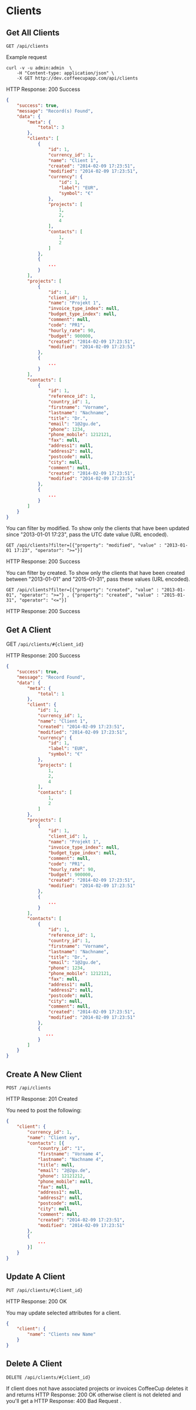 # Clients

## Get All Clients

`GET /api/clients`

Example request

```shell
curl -v -u admin:admin  \
	-H "Content-type: application/json" \
	-X GET http://dev.coffeecupapp.com/api/clients
```

HTTP Response: 200 Success

```json
{
    "success": true,
    "message": "Record(s) Found",
    "data": {
        "meta": {
            "total": 3
        },
        "clients": [
            {
                "id": 1,
                "currency_id": 1,
                "name": "Client 1",
                "created": "2014-02-09 17:23:51",
                "modified": "2014-02-09 17:23:51",
                "currency": {
                    "id": 1,
                    "label": "EUR",
                    "symbol": "€"
                },
                "projects": [
                    1,
                    2,
                    4
                ],
                "contacts": [
                    1,
                    2
                ]
            },
            {
                ...
            }
        ],
        "projects": [
            {
                "id": 1,
                "client_id": 1,
                "name": "Projekt 1",
                "invoice_type_index": null,
                "budget_type_index": null,
                "comment": null,
                "code": "PR1",
                "hourly_rate": 90,
                "budget": 900000,
                "created": "2014-02-09 17:23:51",
                "modified": "2014-02-09 17:23:51"
            },
            {
                ...
            }
        ],
        "contacts": [
            {
                "id": 1,
                "reference_id": 1,
                "country_id": 1,
                "firstname": "Vorname",
                "lastname": "Nachname",
                "title": "Dr.",
                "email": "1@2gu.de",
                "phone": 1234,
                "phone_mobile": 1212121,
                "fax": null,
                "address1": null,
                "address2": null,
                "postcode": null,
                "city": null,
                "comment": null,
                "created": "2014-02-09 17:23:51",
                "modified": "2014-02-09 17:23:51"
            },
            {
                ...
            }
        ]
    }
}
```

You can filter by modified. To show only the clients that have been updated since "2013-01-01 17:23", pass the UTC date value (URL encoded).

`GET /api/clients?filter=[{"property": "modified", "value" : "2013-01-01 17:23", "operator": ">="}]`

HTTP Response: 200 Success

You can filter by created. To show only the clients that have been created between "2013-01-01" and "2015-01-31", pass these values (URL encoded).

`GET /api/clients?filter=[{"property": "created", "value" : "2013-01-01", "operator": ">="} , {"property": "created", "value" : "2015-01-31", "operator": "<="}]`

HTTP Response: 200 Success


## Get A Client

GET `/api/clients/#{client_id}`

HTTP Response: 200 Success

```json
{
    "success": true,
    "message": "Record Found",
    "data": {
        "meta": {
            "total": 1
        },
        "client": {
            "id": 1,
            "currency_id": 1,
            "name": "Client 1",
            "created": "2014-02-09 17:23:51",
            "modified": "2014-02-09 17:23:51",
            "currency": {
                "id": 1,
                "label": "EUR",
                "symbol": "€"
            },
            "projects": [
                1,
                2,
                4
            ],
            "contacts": [
                1,
                2
            ]
        },
        "projects": [
            {
                "id": 1,
                "client_id": 1,
                "name": "Projekt 1",
                "invoice_type_index": null,
                "budget_type_index": null,
                "comment": null,
                "code": "PR1",
                "hourly_rate": 90,
                "budget": 900000,
                "created": "2014-02-09 17:23:51",
                "modified": "2014-02-09 17:23:51"
            },
            {
                ...
            }
        ],
        "contacts": [
            {
                "id": 1,
                "reference_id": 1,
                "country_id": 1,
                "firstname": "Vorname",
                "lastname": "Nachname",
                "title": "Dr.",
                "email": "1@2gu.de",
                "phone": 1234,
                "phone_mobile": 1212121,
                "fax": null,
                "address1": null,
                "address2": null,
                "postcode": null,
                "city": null,
                "comment": null,
                "created": "2014-02-09 17:23:51",
                "modified": "2014-02-09 17:23:51"
            },
            {
               ...
            }
        ]
    }
}
```

## Create A New Client

`POST /api/clients`

HTTP Response: 201 Created

You need to post the following:

```json
{
	"client": {
        "currency_id": 1,
        "name": "Client xy",
        "contacts": [{
            "country_id": "1",
            "firstname": "Vorname 4",
            "lastname": "Nachname 4",
            "title": null,
            "email": "2@2gu.de",
            "phone": 12121212,
            "phone_mobile": null,
            "fax": null,
            "address1": null,
            "address2": null,
            "postcode": null,
            "city": null,
            "comment": null,
            "created": "2014-02-09 17:23:51",
            "modified": "2014-02-09 17:23:51"
        },
        {
            ...
        }]
    }
}
```

## Update A Client

`PUT /api/clients/#{client_id}`

HTTP Response: 200 OK

You may update selected attributes for a client.

```json
{
	"client": {
        "name": "Clients new Name"
    }
}
```

## Delete A Client

`DELETE /api/clients/#{client_id}`

If client does not have associated projects or invoices CoffeeCup deletes it and returns HTTP Response: 200 OK otherwise client is not deleted and you'll get a HTTP Response: 400 Bad Request .
